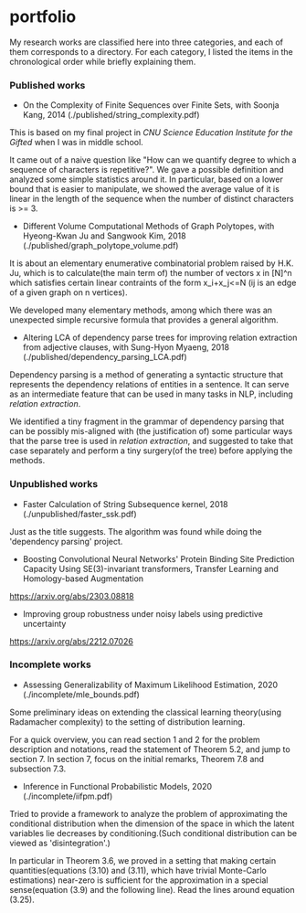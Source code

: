# portfolio

My research works are classified here into three categories, and each of them corresponds to a directory. For each category, I listed the items in the chronological order while briefly explaining them.

### Published works
* On the Complexity of Finite Sequences over Finite Sets, with Soonja Kang, 2014 (./published/string_complexity.pdf)

This is based on my final project in *CNU Science Education Institute for the Gifted* when I was in middle school. 

It came out of a naive question like "How can we quantify degree to which a sequence of characters is repetitive?". We gave a possible definition and analyzed some simple statistics around it. In particular, based on a lower bound that is easier to manipulate, we showed the average value of it is linear in the length of the sequence when the number of distinct characters is >= 3.

* Different Volume Computational Methods of Graph Polytopes, with Hyeong-Kwan Ju and Sangwook Kim, 2018 (./published/graph_polytope_volume.pdf)

It is about an elementary enumerative combinatorial problem raised by H.K. Ju, which is to calculate(the main term of) the number of vectors x in [N]^n which satisfies certain linear contraints of the form x_i+x_j<=N (ij is an edge of a given graph on n vertices). 

We developed many elementary methods, among which there was an unexpected simple recursive formula that provides a general algorithm. 


* Altering LCA of dependency parse trees for improving relation
extraction from adjective clauses, with Sung-Hyon Myaeng, 2018 (./published/dependency_parsing_LCA.pdf)

Dependency parsing is a method of generating a syntactic structure that represents the dependency relations of entities in a sentence. It can serve as an intermediate feature that can be used in many tasks in NLP, including *relation extraction*. 

We identified a tiny fragment in the grammar of dependency parsing that can be possibly mis-aligned with (the justification of) some particular ways that the parse tree is used in *relation extraction*, and suggested to take that case separately and perform a tiny surgery(of the tree) before applying the methods. 

### Unpublished works

* Faster Calculation of String Subsequence kernel, 2018 (./unpublished/faster_ssk.pdf)

Just as the title suggests. The algorithm was found while doing the 'dependency parsing' project.  

* Boosting Convolutional Neural Networks' Protein Binding Site Prediction Capacity Using SE(3)-invariant transformers, Transfer Learning and Homology-based Augmentation 

https://arxiv.org/abs/2303.08818

* Improving group robustness under noisy labels using predictive uncertainty 

https://arxiv.org/abs/2212.07026

### Incomplete works
* Assessing Generalizability of Maximum Likelihood Estimation, 2020 (./incomplete/mle_bounds.pdf)

Some preliminary ideas on extending the classical learning theory(using Radamacher complexity) to the setting of distribution learning. 

For a quick overview, you can read section 1 and 2 for the problem description and notations, read the statement of Theorem 5.2, and jump to section 7. In section 7, focus on the initial remarks, Theorem 7.8 and subsection 7.3. 

* Inference in Functional Probabilistic Models, 2020 (./incomplete/iifpm.pdf)

Tried to provide a framework to analyze the problem of approximating the conditional distribution when the dimension of the space in which the latent variables lie decreases by conditioning.(Such conditional distribution can be viewed as 'disintegration'.)

In particular in Theorem 3.6, we proved in a setting that making certain quantities(equations (3.10) and (3.11), which have trivial Monte-Carlo estimations) near-zero is sufficient for the approximation in a special sense(equation (3.9) and the following line). Read the lines around equation (3.25).  


